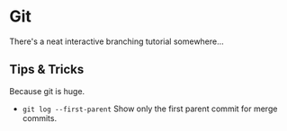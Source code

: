 # Git

There's a neat interactive branching tutorial somewhere...

## Tips & Tricks

Because git is huge.

* `git log --first-parent` Show only the first parent commit for merge commits.



